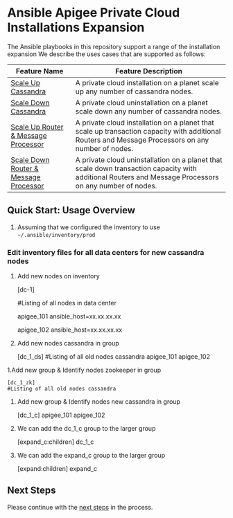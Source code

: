 # Ansible Apigee Private Cloud Installations Expansion
The Ansible playbooks in this repository support a range of the installation expansion
We describe the uses cases that are supported as follows: 

| Feature Name | Feature Description |
| --- | --- |
| [Scale Up Cassandra](cassandra/installation/README.md#usage-instructions) | A private cloud installation on a planet scale up any number of cassandra nodes. |
| [Scale Down Cassandra](cassandra/uninstallation/README.md#usage-instructions) | A private cloud uninstallation on a planet scale down any number of cassandra nodes. |
| [Scale Up Router & Message Processor](rmp/installation/README.md#usage-instructions) | A private cloud installation on a planet that scale up transaction capacity with additional Routers and Message Processors on any number of nodes. |
| [Scale Down Router & Message Processor](rmp/uninstallation/README.md#usage-instructions) | A private cloud uninstallation on a planet that scale down transaction capacity with additional Routers and Message Processors on any number of nodes. |

## Quick Start: Usage Overview

1. Assuming that we configured the inventory to use `~/.ansible/inventory/prod`

### Edit inventory files for all data centers for new cassandra nodes

1. Add new nodes on inventory

	[dc-1]
	
	#Listing of all nodes in data center
	
	apigee_101 ansible_host=xx.xx.xx.xx
	
	apigee_102 ansible_host=xx.xx.xx.xx
	
1. Add new nodes cassandra in group

	[dc_1_ds]
	#Listing of all old nodes cassandra
	apigee_101
	apigee_102

1.Add new group & Identify nodes zookeeper in group

	[dc_1_zk]
	#Listing of all old nodes cassandra 
	
1. Add new group & Identify nodes new cassandra in group

	[dc_1_c]
	apigee_101
	apigee_102
	
1. We can add the dc_1_c group to the larger group

	[expand_c:children]
	dc_1_c

1. We can add the expand_c group to the larger group

	[expand:children]
	expand_c
	

## Next Steps

Please continue with the [next steps](../README.md#ansible-apigee-private-cloud-features) in the process.